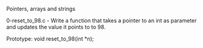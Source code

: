 Pointers, arrays and strings

0-reset_to_98.c - Write a function that takes a pointer to an int as parameter and updates the value it points to to 98.

Prototype: void reset_to_98(int *n);
